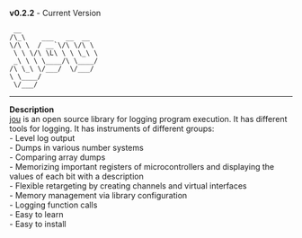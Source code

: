 <b>v0.2.2</b> - Current Version
```
 __
/\_\    ___   __  __  
\/\ \  / __`\/\ \/\ \ 
 \ \ \/\ \L\ \ \ \_\ \
 _\ \ \ \____/\ \____/
/\ \_\ \/___/  \/___/ 
\ \____/              
 \/___/               
```
<hr>
<b>Description</b> <br>
<u>jou</u> is an open source library for logging program execution. It has different tools for logging. It has instruments of different groups: <br>
- Level log output <br>
- Dumps in various number systems <br>
- Comparing array dumps <br>
- Memorizing important registers of microcontrollers and displaying the values of each bit with a description <br>
- Flexible retargeting by creating channels and virtual interfaces <br>
- Memory management via library configuration <br>
- Logging function calls <br>
- Easy to learn <br>
- Easy to install <br>